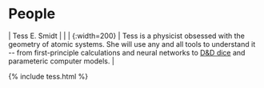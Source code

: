 # People

| Tess E. Smidt | |
| [](https://atomicarchitects.github.io/assets/img/tess_with_duck.jpg){:width=200} | Tess is a physicist obsessed with the geometry of atomic systems. She will use any and all tools to understand it -- from first-principle calculations and neural networks to <a href="https://en.wikipedia.org/wiki/Dice#Applications">D&D dice</a> and parameteric computer models. |

{% include tess.html %}
